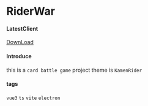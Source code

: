 # RiderWar

#### LatestClient

[DownLoad](http://game.aote.fun:10088)

#### Introduce

this is a `card battle game` project
theme is `KamenRider`

#### tags

`vue3` `ts` `vite` `electron`
